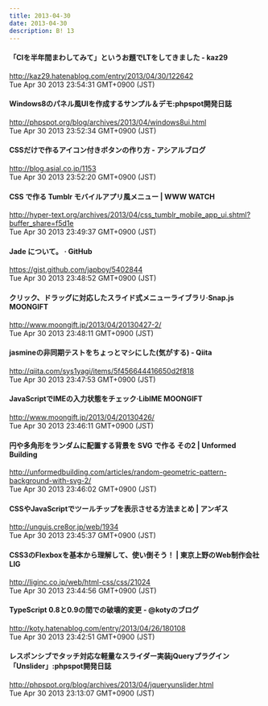 ```yaml
---
title: 2013-04-30
date: 2013-04-30
description: B! 13
---
```


#### 「CIを半年間まわしてみて」というお題でLTをしてきました - kaz29
http://kaz29.hatenablog.com/entry/2013/04/30/122642<br>
Tue Apr 30 2013 23:54:31 GMT+0900 (JST)<br>


#### Windows8のパネル風UIを作成するサンプル＆デモ:phpspot開発日誌
http://phpspot.org/blog/archives/2013/04/windows8ui.html<br>
Tue Apr 30 2013 23:52:34 GMT+0900 (JST)<br>


#### CSSだけで作るアイコン付きボタンの作り方 - アシアルブログ
http://blog.asial.co.jp/1153<br>
Tue Apr 30 2013 23:52:20 GMT+0900 (JST)<br>


#### CSS で作る Tumblr モバイルアプリ風メニュー | WWW WATCH
http://hyper-text.org/archives/2013/04/css_tumblr_mobile_app_ui.shtml?buffer_share=f5d1e<br>
Tue Apr 30 2013 23:49:37 GMT+0900 (JST)<br>


#### Jade について。 · GitHub
https://gist.github.com/japboy/5402844<br>
Tue Apr 30 2013 23:48:52 GMT+0900 (JST)<br>


#### クリック、ドラッグに対応したスライド式メニューライブラリ·Snap.js MOONGIFT
http://www.moongift.jp/2013/04/20130427-2/<br>
Tue Apr 30 2013 23:48:11 GMT+0900 (JST)<br>


#### jasmineの非同期テストをちょっとマシにした(気がする) - Qiita
http://qiita.com/sys1yagi/items/5f456644416650d2f818<br>
Tue Apr 30 2013 23:47:53 GMT+0900 (JST)<br>


#### JavaScriptでIMEの入力状態をチェック·LibIME MOONGIFT
http://www.moongift.jp/2013/04/20130426/<br>
Tue Apr 30 2013 23:46:11 GMT+0900 (JST)<br>


####   円や多角形をランダムに配置する背景を SVG で作る その2 | Unformed Building
http://unformedbuilding.com/articles/random-geometric-pattern-background-with-svg-2/<br>
Tue Apr 30 2013 23:46:02 GMT+0900 (JST)<br>


#### CSSやJavaScriptでツールチップを表示させる方法まとめ | アンギス
http://unguis.cre8or.jp/web/1934<br>
Tue Apr 30 2013 23:45:37 GMT+0900 (JST)<br>


#### CSS3のFlexboxを基本から理解して、使い倒そう！ | 東京上野のWeb制作会社LIG
http://liginc.co.jp/web/html-css/css/21024<br>
Tue Apr 30 2013 23:44:56 GMT+0900 (JST)<br>


#### TypeScript 0.8と0.9の間での破壊的変更 - @kotyのブログ
http://koty.hatenablog.com/entry/2013/04/26/180108<br>
Tue Apr 30 2013 23:42:51 GMT+0900 (JST)<br>


#### レスポンシブでタッチ対応な軽量なスライダー実装jQueryプラグイン「Unslider」:phpspot開発日誌
http://phpspot.org/blog/archives/2013/04/jqueryunslider.html<br>
Tue Apr 30 2013 23:13:07 GMT+0900 (JST)<br>


